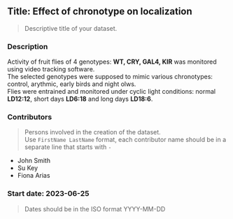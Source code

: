 ## Title: Effect of chronotype on localization
> Descriptive title of your dataset.

### Description 
Activity of fruit flies of 4 genotypes: **WT, CRY, GAL4, KIR** was monitored using video tracking software.  
The selected genotypes were supposed to mimic various chronotypes: control, arythmic, early birds and night olws.  
Flies were entrained and monitored under cyclic light conditions: 
normal **LD12:12**, short days **LD6:18** and long days **LD18:6**. 

### Contributors
> Persons involved in the creation of the dataset.  
> Use `FirstName LastName` format, each contributor name should be in a separate line that starts with `-`
- John Smith
- Su Key
- Fiona Arias

### Start date: 2023-06-25
> Dates should be in the ISO format YYYY-MM-DD

